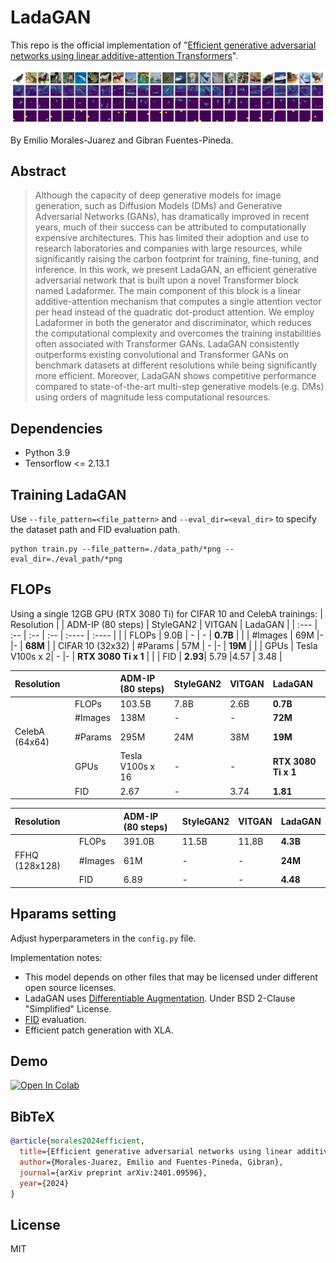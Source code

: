 # LadaGAN
This repo is the official implementation of "[Efficient generative adversarial networks using linear additive-attention Transformers](https://arxiv.org/abs/2401.09596)".

<img src="./images/cifar10_img.png" width="850px"></img>

By Emilio Morales-Juarez and Gibran Fuentes-Pineda.


## Abstract
> Although the capacity of deep generative models for image generation, such as Diffusion Models (DMs) and Generative Adversarial Networks (GANs), has dramatically improved in recent years, much of their success can be attributed to computationally expensive architectures. This has limited their adoption and use to research laboratories and companies with large resources, while significantly raising the carbon footprint for training, fine-tuning, and inference. In this work, we present LadaGAN, an efficient generative adversarial network that is built upon a novel Transformer block named Ladaformer. The main component of this block is a linear additive-attention mechanism that computes a single attention vector per head instead of the quadratic dot-product attention. We employ Ladaformer in both the generator and discriminator, which reduces the computational complexity and overcomes the training instabilities often associated with Transformer GANs. LadaGAN consistently outperforms existing convolutional and Transformer GANs on benchmark datasets at different resolutions while being significantly more efficient. Moreover, LadaGAN shows competitive performance compared to state-of-the-art multi-step generative models (e.g. DMs) using orders of magnitude less computational resources. 


## Dependencies
- Python 3.9
- Tensorflow <= 2.13.1


## Training LadaGAN
Use `--file_pattern=<file_pattern>` and `--eval_dir=<eval_dir>` to specify the dataset path and FID evaluation path.
```
python train.py --file_pattern=./data_path/*png --eval_dir=./eval_path/*png
```

## FLOPs
Using a single 12GB GPU (RTX 3080 Ti) for CIFAR 10 and CelebA trainings:
| Resolution |   | ADM-IP (80 steps) | StyleGAN2 |  VITGAN  | LadaGAN  |
| :--- | :-- | :--  | :--   | :----   | :----   |
|                     | FLOPs | 9.0B | - | - | __0.7B__ |
|                     |   #Images | 69M |- |- | __68M__ |
|    CIFAR 10 (32x32)                       | #Params | 57M | - |- | __19M__ |
|                     | GPUs | Tesla V100s x 2| - |- | __RTX 3080 Ti x 1__ |
|                     | FID | __2.93__| 5.79 |4.57 | 3.48 |

| Resolution |   | ADM-IP (80 steps) | StyleGAN2 |  VITGAN  | LadaGAN  |
| :--- | :-- | :--  | :--   | :----   | :----   |
|                     | FLOPs | 103.5B | 7.8B |2.6B | __0.7B__ |
|                     |   #Images | 138M |- |- | __72M__ |
|    CelebA (64x64)                      | #Params | 295M | 24M | 38M | __19M__ |
|                     | GPUs | Tesla V100s x 16| - |- | __RTX 3080 Ti x 1__ |
|                     | FID | 2.67| -|3.74 | __1.81__ |

| Resolution |   | ADM-IP (80 steps) | StyleGAN2 |  VITGAN  | LadaGAN  |
| :--- | :-- | :--  | :--   | :----   | :----   |
|                     | FLOPs | 391.0B| 11.5B |11.8B| __4.3B__ |
|   FFHQ (128x128)  |   #Images  | 61M | - |  - | __24M__ |
|                     | FID| 6.89| - | -| __4.48__ |


## Hparams setting
Adjust hyperparameters in the `config.py` file.

Implementation notes:
- This model depends on other files that may be licensed under different open source licenses.
- LadaGAN uses [Differentiable Augmentation](https://arxiv.org/abs/2006.10738). Under BSD 2-Clause "Simplified" License.
- [FID](https://arxiv.org/abs/1706.08500) evaluation.
- Efficient patch generation with XLA.

## Demo
[![Open In Colab](https://colab.research.google.com/assets/colab-badge.svg)](https://colab.research.google.com/drive/1ZS7pSxh_-PLSFAcJwuG0WCejD5cRTg9C?)



## BibTeX
```bibtex
@article{morales2024efficient,
  title={Efficient generative adversarial networks using linear additive-attention Transformers},
  author={Morales-Juarez, Emilio and Fuentes-Pineda, Gibran},
  journal={arXiv preprint arXiv:2401.09596},
  year={2024}
}
```


## License
MIT
